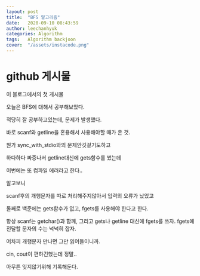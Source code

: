```yaml
---
layout: post
title:  "BFS 알고리즘"
date:   2020-09-10 08:43:59
author: leechanhyuk
categories: Algorithm
tags:	Algorithm backjoon
cover:  "/assets/instacode.png"
---
```


# github 게시물

이 블로그에서의 첫 게시물

오늘은 BFS에 대해서 공부해보았다.

적당히 잘 공부하고있는데, 문제가 발생했다.

바로 scanf와 getline을 혼용해서 사용해야할 때가 온 것.

뭔가 sync_with_stdio와의 문제안깃겉기도하고

하다하다 짜증나서 getline대신에 gets함수를 썼는데

이번에는 또 컴파일 에러라고 한다..

알고보니

scanf후의 개행문자를 따로 처리해주지않아서 입력의 오류가 났었고

둘째로 백준에는 gets함수가 없고, fgets를 사용해야 한다고 한다.

항상 scanf는 getchar()과 함께, 그리고 gets나 getline 대신에 fgets를 쓰자. fgets에 전달할 문자의 수는 넉넉히 잡자. 

어차피 개행문자 만나면 그만 읽어들이니까.

cin, cout이 편하긴했는데 정말..

아무튼 잊지않기위해 기록해둔다.





